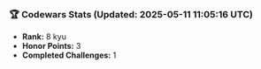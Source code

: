 ### 🏆 Codewars Stats (Updated: 2025-05-11 11:05:16 UTC)

- **Rank:** 8 kyu
- **Honor Points:** 3
- **Completed Challenges:** 1
